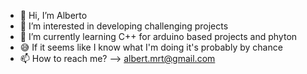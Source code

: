 - 👋 Hi, I’m Alberto
- 👀 I’m interested in developing challenging projects
- 🌱 I’m currently learning C++ for arduino based projects and phyton
- 😅  If it seems like I know what I'm doing it's probably by chance
- 📫 How to reach me? --> albert.mrt@gmail.com

<!---
albermrt/albermrt is a ✨ special ✨ repository because its `README.md` (this file) appears on your GitHub profile.
You can click the Preview link to take a look at your changes.
--->
